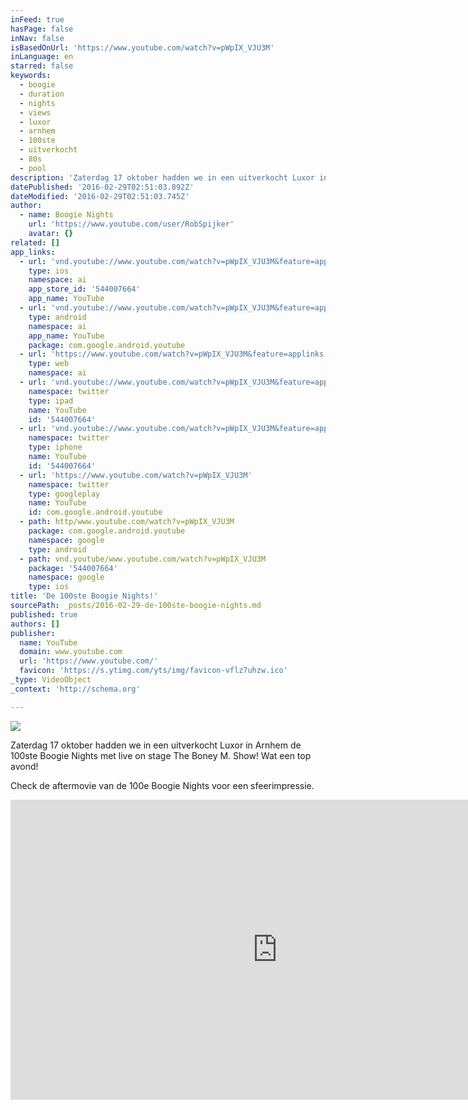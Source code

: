 ```yaml
---
inFeed: true
hasPage: false
inNav: false
isBasedOnUrl: 'https://www.youtube.com/watch?v=pWpIX_VJU3M'
inLanguage: en
starred: false
keywords:
  - boogie
  - duration
  - nights
  - views
  - luxor
  - arnhem
  - 100ste
  - uitverkocht
  - 80s
  - pool
description: 'Zaterdag 17 oktober hadden we in een uitverkocht Luxor in Arnhem de 100ste Boogie Nights met live on stage The Boney M. Show! Wat een top avond!'
datePublished: '2016-02-29T02:51:03.892Z'
dateModified: '2016-02-29T02:51:03.745Z'
author:
  - name: Boogie Nights
    url: 'https://www.youtube.com/user/RobSpijker'
    avatar: {}
related: []
app_links:
  - url: 'vnd.youtube://www.youtube.com/watch?v=pWpIX_VJU3M&feature=applinks'
    type: ios
    namespace: ai
    app_store_id: '544007664'
    app_name: YouTube
  - url: 'vnd.youtube://www.youtube.com/watch?v=pWpIX_VJU3M&feature=applinks'
    type: android
    namespace: ai
    app_name: YouTube
    package: com.google.android.youtube
  - url: 'https://www.youtube.com/watch?v=pWpIX_VJU3M&feature=applinks'
    type: web
    namespace: ai
  - url: 'vnd.youtube://www.youtube.com/watch?v=pWpIX_VJU3M&feature=applinks'
    namespace: twitter
    type: ipad
    name: YouTube
    id: '544007664'
  - url: 'vnd.youtube://www.youtube.com/watch?v=pWpIX_VJU3M&feature=applinks'
    namespace: twitter
    type: iphone
    name: YouTube
    id: '544007664'
  - url: 'https://www.youtube.com/watch?v=pWpIX_VJU3M'
    namespace: twitter
    type: googleplay
    name: YouTube
    id: com.google.android.youtube
  - path: http/www.youtube.com/watch?v=pWpIX_VJU3M
    package: com.google.android.youtube
    namespace: google
    type: android
  - path: vnd.youtube/www.youtube.com/watch?v=pWpIX_VJU3M
    package: '544007664'
    namespace: google
    type: ios
title: 'De 100ste Boogie Nights!'
sourcePath: _posts/2016-02-29-de-100ste-boogie-nights.md
published: true
authors: []
publisher:
  name: YouTube
  domain: www.youtube.com
  url: 'https://www.youtube.com/'
  favicon: 'https://s.ytimg.com/yts/img/favicon-vflz7uhzw.ico'
_type: VideoObject
_context: 'http://schema.org'

---
```

![](https://the-grid-user-content.s3-us-west-2.amazonaws.com/35a7cdde-7786-4a87-9572-d3db27e2fb3e.jpg)

Zaterdag 17 oktober hadden we in een uitverkocht Luxor in Arnhem de 100ste Boogie Nights met live on stage The Boney M. Show! Wat een top avond!

Check de aftermovie van de 100e Boogie Nights voor een sfeerimpressie.

<iframe src="https://cdn.embedly.com/widgets/media.html?src=https%3A%2F%2Fwww.youtube.com%2Fembed%2FpWpIX_VJU3M%3Ffeature%3Doembed&amp;url=https%3A%2F%2Fwww.youtube.com%2Fwatch%3Fv%3DpWpIX_VJU3M&amp;image=https%3A%2F%2Fi.ytimg.com%2Fvi%2FpWpIX_VJU3M%2Fhqdefault.jpg&amp;key=b7d04c9b404c499eba89ee7072e1c4f7&amp;type=text%2Fhtml&amp;schema=youtube" width="854" height="480" scrolling="no" frameborder="0" allowfullscreen="allowfullscreen" style=""></iframe>